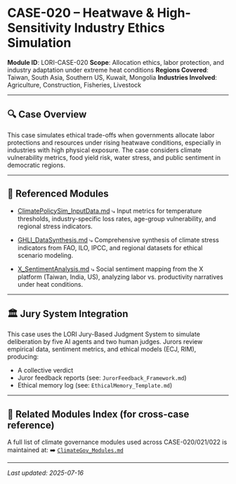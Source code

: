 # CASE-020 – Heatwave & High-Sensitivity Industry Ethics Simulation

**Module ID**: LORI-CASE-020
**Scope**: Allocation ethics, labor protection, and industry adaptation under extreme heat conditions
**Regions Covered**: Taiwan, South Asia, Southern US, Kuwait, Mongolia
**Industries Involved**: Agriculture, Construction, Fisheries, Livestock

---

## 🔍 Case Overview

This case simulates ethical trade-offs when governments allocate labor protections and resources under rising heatwave conditions, especially in industries with high physical exposure. The case considers climate vulnerability metrics, food yield risk, water stress, and public sentiment in democratic regions.

---

## 🧩 Referenced Modules

- [ClimatePolicySim_InputData.md](../modules/LORI-CLIMATE-GOV/ClimatePolicySim_InputData.md)
⤷ Input metrics for temperature thresholds, industry-specific loss rates, age-group vulnerability, and regional stress indicators.

- [GHLI_DataSynthesis.md](../modules/LORI-CLIMATE-GOV/GHLI_DataSynthesis.md)
⤷ Comprehensive synthesis of climate stress indicators from FAO, ILO, IPCC, and regional datasets for ethical scenario modeling.

- [X_SentimentAnalysis.md](../modules/LORI-CLIMATE-GOV/X_SentimentAnalysis.md)
⤷ Social sentiment mapping from the X platform (Taiwan, India, US), analyzing labor vs. productivity narratives under heat conditions.

---

## 🏛️ Jury System Integration

This case uses the LORI Jury-Based Judgment System to simulate deliberation by five AI agents and two human judges. Jurors review empirical data, sentiment metrics, and ethical models (ECJ, RIM), producing:

- A collective verdict
- Juror feedback reports (see: `JurorFeedback_Framework.md`)
- Ethical memory log (see: `EthicalMemory_Template.md`)

---

## 🧭 Related Modules Index (for cross-case reference)

A full list of climate governance modules used across CASE-020/021/022 is maintained at:
➡️ [`ClimateGov_Modules.md`](../../modules/LORI-CLIMATE-GOV/ClimateGov_Modules.md)

---

_Last updated: 2025-07-16_

